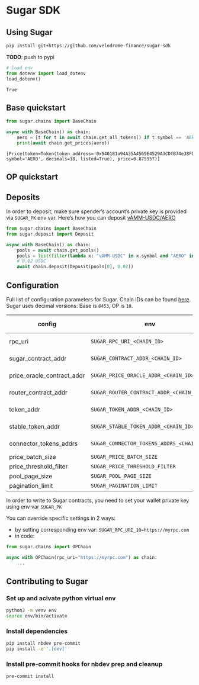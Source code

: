 # Sugar SDK


<!-- WARNING: THIS FILE WAS AUTOGENERATED! DO NOT EDIT! -->

## Using Sugar

``` bash
pip install git+https://github.com/velodrome-finance/sugar-sdk
```

**TODO**: push to pypi

``` python
# load env
from dotenv import load_dotenv
load_dotenv()
```

    True

## Base quickstart

``` python
from sugar.chains import BaseChain

async with BaseChain() as chain:
    aero = [t for t in await chain.get_all_tokens() if t.symbol == 'AERO']
    print(await chain.get_prices(aero))
```

    [Price(token=Token(token_address='0x940181a94A35A4569E4529A3CDfB74e38FD98631', symbol='AERO', decimals=18, listed=True), price=0.875957)]

## OP quickstart

## Deposits

In order to deposit, make sure spender’s account’s private key is
provided via `SUGAR_PK` env var. Here’s how you can deposit
[vAMM-USDC/AERO](https://aerodrome.finance/deposit?token0=0x833589fCD6eDb6E08f4c7C32D4f71b54bdA02913&token1=0x940181a94A35A4569E4529A3CDfB74e38FD98631&type=-1)

``` python
from sugar.chains import BaseChain
from sugar.deposit import Deposit

async with BaseChain() as chain:
    pools = await chain.get_pools()
    pools = list(filter(lambda x: "vAMM-USDC" in x.symbol and "AERO" in x.symbol, pools))
    # 0.02 USDC 
    await chain.deposit(Deposit(pools[0], 0.02))
```

## Configuration

Full list of configuration parameters for Sugar. Chain IDs can be found
[here](https://chainlist.org/). Sugar uses decimal versions: Base is
`8453`, OP is `10`.

<table>
<colgroup>
<col style="width: 33%" />
<col style="width: 33%" />
<col style="width: 33%" />
</colgroup>
<thead>
<tr>
<th>config</th>
<th>env</th>
<th>default value</th>
</tr>
</thead>
<tbody>
<tr>
<td>rpc_uri</td>
<td><code>SUGAR_RPC_URI_&lt;CHAIN_ID&gt;</code></td>
<td>chain specific</td>
</tr>
<tr>
<td>sugar_contract_addr</td>
<td><code>SUGAR_CONTRACT_ADDR_&lt;CHAIN_ID&gt;</code></td>
<td>chain specific</td>
</tr>
<tr>
<td>price_oracle_contract_addr</td>
<td><code>SUGAR_PRICE_ORACLE_ADDR_&lt;CHAIN_ID&gt;</code></td>
<td>chain specific</td>
</tr>
<tr>
<td>router_contract_addr</td>
<td><code>SUGAR_ROUTER_CONTRACT_ADDR_&lt;CHAIN_ID&gt;</code></td>
<td>chain specific</td>
</tr>
<tr>
<td>token_addr</td>
<td><code>SUGAR_TOKEN_ADDR_&lt;CHAIN_ID&gt;</code></td>
<td>chain specific</td>
</tr>
<tr>
<td>stable_token_addr</td>
<td><code>SUGAR_STABLE_TOKEN_ADDR_&lt;CHAIN_ID&gt;</code></td>
<td>chain specific</td>
</tr>
<tr>
<td>connector_tokens_addrs</td>
<td><code>SUGAR_CONNECTOR_TOKENS_ADDRS_&lt;CHAIN_ID&gt;</code></td>
<td>chain specific</td>
</tr>
<tr>
<td>price_batch_size</td>
<td><code>SUGAR_PRICE_BATCH_SIZE</code></td>
<td>40</td>
</tr>
<tr>
<td>price_threshold_filter</td>
<td><code>SUGAR_PRICE_THRESHOLD_FILTER</code></td>
<td>10</td>
</tr>
<tr>
<td>pool_page_size</td>
<td><code>SUGAR_POOL_PAGE_SIZE</code></td>
<td>500</td>
</tr>
<tr>
<td>pagination_limit</td>
<td><code>SUGAR_PAGINATION_LIMIT</code></td>
<td>2000</td>
</tr>
</tbody>
</table>

In order to write to Sugar contracts, you need to set your wallet
private key using env var `SUGAR_PK`

You can override specific settings in 2 ways:

- by setting corresponding env var: `SUGAR_RPC_URI_10=https://myrpc.com`
- in code:

``` python
from sugar.chains import OPChain

async with OPChain(rpc_uri="https://myrpc.com") as chain:
    ...
```

## Contributing to Sugar

### Set up and acivate python virtual env

``` bash
python3 -m venv env
source env/bin/activate
```

### Install dependencies

``` bash
pip install nbdev pre-commit
pip install -e '.[dev]'
```

### Install pre-commit hooks for nbdev prep and cleanup

``` bash
pre-commit install
```
